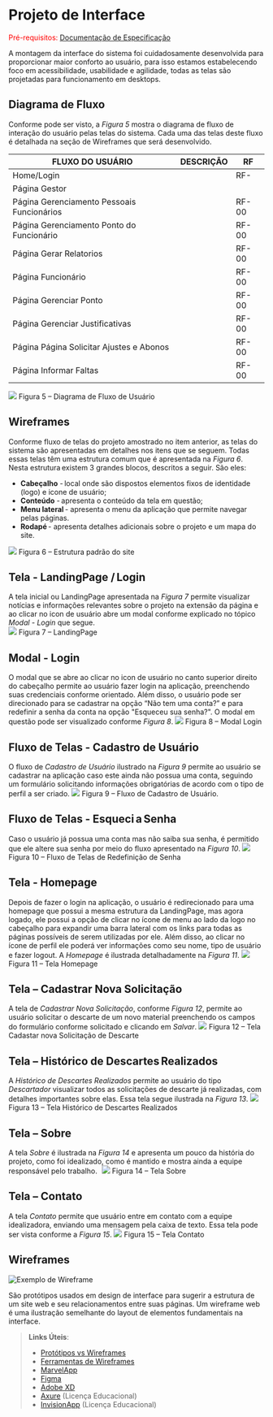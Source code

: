 
# Projeto de Interface

<span style="color:red">Pré-requisitos: <a href="2-Especificação do Projeto.md"> Documentação de Especificação</a></span>

A montagem da interface do sistema foi cuidadosamente desenvolvida para proporcionar maior conforto ao usuário, para isso estamos estabelecendo foco em acessibilidade, usabilidade e agilidade, todas as telas são projetadas para funcionamento em desktops.

## Diagrama de Fluxo

Conforme pode ser visto, a *Figura 5* mostra o diagrama de fluxo de interação do usuário pelas telas do sistema. Cada uma das telas deste fluxo é detalhada na seção de Wireframes que será desenvolvido. 

|FLUXO DO USUÁRIO| DESCRIÇÃO | RF |
|--|-------------------------------------------------------|----------------------|
|Home/Login | | RF- |
|Página Gestor | |  |
|Página Gerenciamento Pessoais Funcionários|   | RF-00 || RF-00|| RF-00| | RF-00 |
|Página Gerenciamento Ponto do Funcionário|  | RF-00 || RF-00 || RF-00 |
|Página Gerar Relatorios |  | RF-00 || RF-00 || RF-00|
|Página Funcionário |  | RF-00 || RF-00 || RF-00|
|Página Gerenciar Ponto|  | RF-00 || RF-00 || RF-00|
|Página Gerenciar Justificativas |  | RF-00 || RF-00 || RF-00|
|Página Página Solicitar Ajustes e Abonos |  | RF-00 || RF-00 || RF-00|
|Página Informar Faltas |  | RF-00 || RF-00 || RF-00|

  ![](https://github.com/ICEI-PUC-Minas-PMV-ADS/pmv-ads-2021-2-e2-proj-int-t2-descarte-sustentavel/blob/72c0c4883311a456302a18945e88a4e9455fe187/docs/img/Diagramas,%20Esquemas%20e%20Fluxogramas%20-%20Fluxo%20de%20Usu%C3%A1rio.png)
  Figura 5 – Diagrama de Fluxo de Usuário

## Wireframes

Conforme fluxo de telas do projeto amostrado no item anterior, as telas do sistema são apresentadas em detalhes nos itens que se seguem. Todas essas telas têm uma estrutura comum que é apresentada na *Figura 6*. Nesta estrutura existem 3 grandes blocos, descritos a seguir. São eles:
- **Cabeçalho** - local onde são dispostos elementos fixos de identidade (logo) e icone de usuário;   
- **Conteúdo** - apresenta o conteúdo da tela em questão;   
- **Menu lateral** - apresenta o menu da aplicação que permite navegar pelas páginas.
- **Rodapé** - apresenta detalhes adicionais sobre o projeto e um mapa do site.

![](https://github.com/ICEI-PUC-Minas-PMV-ADS/pmv-ads-2021-2-e2-proj-int-t2-descarte-sustentavel/blob/main/docs/img/Padrao.png)
Figura 6 – Estrutura padrão do site 

## Tela - LandingPage / Login 
A tela inicial ou LandingPage apresentada na *Figura 7* permite visualizar notícias e informações relevantes sobre o projeto na extensão da página e ao clicar no icon de usuário abre um modal conforme explicado no tópico *Modal - Login* que segue.   
![](https://github.com/ICEI-PUC-Minas-PMV-ADS/pmv-ads-2021-2-e2-proj-int-t2-descarte-sustentavel/blob/main/docs/img/LandingPage.png)
Figura 7 – LandingPage

## Modal - Login 
O modal que se abre ao clicar no icon de usuário no canto superior direito do cabeçalho permite ao usuário fazer login na aplicação, preenchendo suas credenciais conforme orientado. Além disso, o usuário pode ser direcionado para se cadastrar na opção “Não tem uma conta?” e para redefinir a senha da conta na opção "Esqueceu sua senha?". O modal em questão pode ser visualizado conforme *Figura 8*.
![](https://github.com/ICEI-PUC-Minas-PMV-ADS/pmv-ads-2021-2-e2-proj-int-t2-descarte-sustentavel/blob/main/docs/img/Login.png)
Figura 8 – Modal Login

## Fluxo de Telas - Cadastro de Usuário 
O fluxo de *Cadastro de Usuário* ilustrado na *Figura 9* permite ao usuário se cadastrar na aplicação caso este ainda não possua uma conta, seguindo um formulário solicitando informações obrigatórias de acordo com o tipo de perfil a ser criado.
![](https://github.com/ICEI-PUC-Minas-PMV-ADS/pmv-ads-2021-2-e2-proj-int-t2-descarte-sustentavel/blob/main/docs/img/Cadastro.png)
Figura 9 – Fluxo de Cadastro de Usuário. 

## Fluxo de Telas - Esqueci a Senha  
Caso o usuário já possua uma conta mas não saiba sua senha, é permitido que ele altere sua senha por meio do fluxo apresentado na *Figura 10*. 
![](https://github.com/ICEI-PUC-Minas-PMV-ADS/pmv-ads-2021-2-e2-proj-int-t2-descarte-sustentavel/blob/main/docs/img/Esqueci%20a%20Senha.png)
Figura 10 – Fluxo de Telas de Redefinição de Senha 

## Tela - Homepage 
Depois de fazer o login na aplicação, o usuário é redirecionado para uma homepage que possui a mesma estrutura da LandingPage, mas agora logado, ele possui a opção de clicar no ícone de menu ao lado da logo no cabeçalho para expandir uma barra lateral com os links para todas as páginas possíveis de serem utilizadas por ele. Além disso, ao clicar no ícone de perfil ele poderá ver informações como seu nome, tipo de usuário e fazer logout. A *Homepage* é ilustrada detalhadamente na *Figura 11*.
![](https://github.com/ICEI-PUC-Minas-PMV-ADS/pmv-ads-2021-2-e2-proj-int-t2-descarte-sustentavel/blob/main/docs/img/Homepage.png)
Figura 11 – Tela Homepage

## Tela – Cadastrar Nova Solicitação
A tela de *Cadastrar Nova Solicitação*, conforme *Figura 12*, permite ao usuário solicitar o descarte de um novo material preenchendo os campos do formulário conforme solicitado e clicando em *Salvar*.
![](https://github.com/ICEI-PUC-Minas-PMV-ADS/pmv-ads-2021-2-e2-proj-int-t2-descarte-sustentavel/blob/main/docs/img/SolicitacaoDescarte.png)
Figura 12 – Tela Cadastar nova Solicitação de Descarte

## Tela – Histórico de Descartes Realizados  
A *Histórico de Descartes Realizados* permite ao usuário do tipo *Descartador* visualizar todos as solicitações de descarte já realizadas, com detalhes importantes sobre elas. Essa tela segue ilustrada na *Figura 13*.
![](https://github.com/ICEI-PUC-Minas-PMV-ADS/pmv-ads-2021-2-e2-proj-int-t2-descarte-sustentavel/blob/main/docs/img/Historico.png)
Figura 13 – Tela Histórico de Descartes Realizados

## Tela – Sobre   
A tela *Sobre* é ilustrada na *Figura 14* e apresenta um pouco da história do projeto, como foi idealizado, como é mantido e mostra ainda a equipe responsável pelo trabalho.   
![](https://github.com/ICEI-PUC-Minas-PMV-ADS/pmv-ads-2021-2-e2-proj-int-t2-descarte-sustentavel/blob/main/docs/img/Sobre.png)
Figura 14 – Tela Sobre 

## Tela – Contato  
A tela *Contato* permite que usuário entre em contato com a equipe idealizadora, enviando uma mensagem pela caixa de texto. Essa tela pode ser vista conforme a *Figura 15*.
![](https://github.com/ICEI-PUC-Minas-PMV-ADS/pmv-ads-2021-2-e2-proj-int-t2-descarte-sustentavel/blob/main/docs/img/Contato.png)
Figura 15 – Tela Contato 
 


## Wireframes

![Exemplo de Wireframe](img/wireframe-example.png)

São protótipos usados em design de interface para sugerir a estrutura de um site web e seu relacionamentos entre suas páginas. Um wireframe web é uma ilustração semelhante do layout de elementos fundamentais na interface.
 
> **Links Úteis**:
> - [Protótipos vs Wireframes](https://www.nngroup.com/videos/prototypes-vs-wireframes-ux-projects/)
> - [Ferramentas de Wireframes](https://rockcontent.com/blog/wireframes/)
> - [MarvelApp](https://marvelapp.com/developers/documentation/tutorials/)
> - [Figma](https://www.figma.com/)
> - [Adobe XD](https://www.adobe.com/br/products/xd.html#scroll)
> - [Axure](https://www.axure.com/edu) (Licença Educacional)
> - [InvisionApp](https://www.invisionapp.com/) (Licença Educacional)
